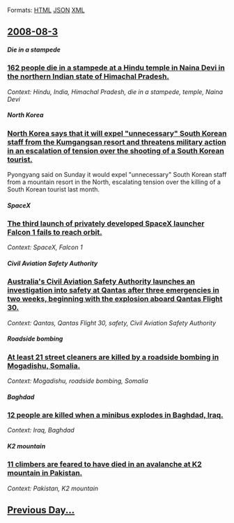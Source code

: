 
Formats: [HTML](2008/08/3/index.html)  [JSON](2008/08/3/index.json)  [XML](2008/08/3/index.xml)  

## [2008-08-3](/news/2008/08/3/index.md)

##### Die in a stampede
### [ 162 people die in a stampede at a Hindu temple in Naina Devi in the northern Indian state of Himachal Pradesh. ](/news/2008/08/3/162-people-die-in-a-stampede-at-a-hindu-temple-in-naina-devi-in-the-northern-indian-state-of-himachal-pradesh.md)
_Context: Hindu, India, Himachal Pradesh, die in a stampede, temple, Naina Devi_

##### North Korea
### [ North Korea says that it will expel "unnecessary" South Korean staff from the Kumgangsan resort and threatens military action in an escalation of tension over the shooting of a South Korean tourist. ](/news/2008/08/3/north-korea-says-that-it-will-expel-unnecessary-south-korean-staff-from-the-kumgangsan-resort-and-threatens-military-action-in-an-escalat.md)
Pyongyang said on Sunday it would expel &quot;unnecessary&quot; South Korean staff from a mountain resort in the North, escalating tension over the killing of a South Korean tourist last month.

##### SpaceX
### [ The third launch of privately developed SpaceX launcher Falcon 1 fails to reach orbit. ](/news/2008/08/3/the-third-launch-of-privately-developed-spacex-launcher-falcon-1-fails-to-reach-orbit.md)
_Context: SpaceX, Falcon 1_

##### Civil Aviation Safety Authority
### [ Australia's Civil Aviation Safety Authority launches an investigation into safety at Qantas after three emergencies in two weeks, beginning with the explosion aboard Qantas Flight 30. ](/news/2008/08/3/australia-s-civil-aviation-safety-authority-launches-an-investigation-into-safety-at-qantas-after-three-emergencies-in-two-weeks-beginning.md)
_Context: Qantas, Qantas Flight 30, safety, Civil Aviation Safety Authority_

##### Roadside bombing
### [ At least 21 street cleaners are killed by a roadside bombing in Mogadishu, Somalia. ](/news/2008/08/3/at-least-21-street-cleaners-are-killed-by-a-roadside-bombing-in-mogadishu-somalia.md)
_Context: Mogadishu, roadside bombing, Somalia_

##### Baghdad
### [ 12 people are killed when a minibus explodes in Baghdad, Iraq. ](/news/2008/08/3/12-people-are-killed-when-a-minibus-explodes-in-baghdad-iraq.md)
_Context: Iraq, Baghdad_

##### K2 mountain
### [ 11 climbers are feared to have died in an avalanche at K2 mountain in Pakistan. ](/news/2008/08/3/11-climbers-are-feared-to-have-died-in-an-avalanche-at-k2-mountain-in-pakistan.md)
_Context: Pakistan, K2 mountain_

## [Previous Day...](/news/2008/08/2/index.md)

